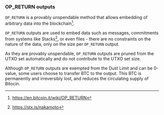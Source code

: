 ### OP_RETURN outputs

`OP_RETURN` is a provably unspendable method that allows embedding of arbitrary data into the blockchain[^1].

`OP_RETURN` outputs are used to embed data such as messages, commitments from systems like Stacks[^2], or even files - there are no constraints on the nature of the data, only on the size per `OP_RETURN` output.

As they are provably unspendable, `OP_RETURN` outputs are pruned from the UTXO set automatically and do not contribute to the UTXO set size.

Although `OP_RETURN` outputs are exempted from the Dust Limit and can be 0-value, some users choose to transfer BTC to the output. This BTC is permanently and irreversibly lost, and reduces the circulating supply of Bitocin.

[^1]: https://en.bitcoin.it/wiki/OP_RETURN
[^2]: https://stx.is/nakamoto
